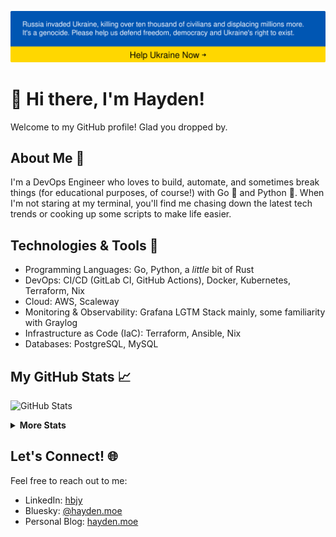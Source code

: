 [![Stand With Ukraine](https://raw.githubusercontent.com/vshymanskyy/StandWithUkraine/main/banner2-direct.svg)](https://stand-with-ukraine.pp.ua)

# 👋 Hi there, I'm Hayden!

Welcome to my GitHub profile! Glad you dropped by.

## About Me 🚀

I'm a DevOps Engineer who loves to build, automate, and sometimes break things
(for educational purposes, of course!) with Go 🐹 and Python 🐍. When I'm not
staring at my terminal, you'll find me chasing down the latest tech trends or
cooking up some scripts to make life easier.

## Technologies & Tools 🔧

- Programming Languages: Go, Python, a _little_ bit of Rust
- DevOps: CI/CD (GitLab CI, GitHub Actions), Docker, Kubernetes, Terraform, Nix
- Cloud: AWS, Scaleway
- Monitoring & Observability: Grafana LGTM Stack mainly, some familiarity with Graylog
- Infrastructure as Code (IaC): Terraform, Ansible, Nix
- Databases: PostgreSQL, MySQL

## My GitHub Stats 📈

![GitHub Stats](https://github-readme-stats.vercel.app/api?username=hbjydev&show_icons=true&theme=tokyonight)

<details>
<summary><b>More Stats</b></summary>

![Top Langs](https://github-readme-stats.vercel.app/api/top-langs/?username=hbjydev&layout=compact&theme=tokyonight)

</details>

## Let's Connect! 🌐

Feel free to reach out to me:

- LinkedIn: [hbjy](https://www.linkedin.com/in/hbjy/)
- Bluesky: [@hayden.moe](https://bsky.app/profile/hayden.moe)
- Personal Blog: [hayden.moe](https://hayden.moe/)
